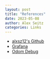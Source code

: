 ```yaml
---
layout: post
title: "References"
date: 2023-05-08
author: Alex Seitz
categories: Links
---
```


- [alxsz12's Github](https://github.com/alxsz12)
- [Grafana]()
- [Odom Debug]()



